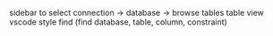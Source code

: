 sidebar to select connection -> database -> browse tables
table view
vscode style find (find database, table, column, constraint)
